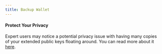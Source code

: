 ```yaml
---
title: Backup Wallet
---
```


#### Protect Your Privacy
Expert users may notice a potential privacy issue with having many copies of your extended public keys floating around.
You can read more about it [here](/known-issues/seeds-and-privacy).
